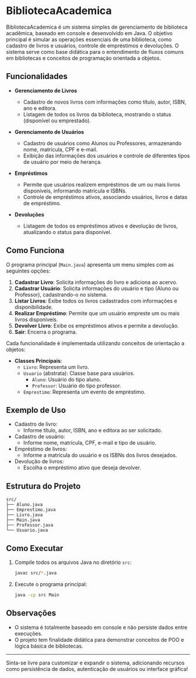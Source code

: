 # BibliotecaAcademica

BibliotecaAcademica é um sistema simples de gerenciamento de biblioteca acadêmica, baseado em console e desenvolvido em Java. O objetivo principal é simular as operações essenciais de uma biblioteca, como cadastro de livros e usuários, controle de empréstimos e devoluções. O sistema serve como base didática para o entendimento de fluxos comuns em bibliotecas e conceitos de programação orientada a objetos.

## Funcionalidades

- **Gerenciamento de Livros**
  - Cadastro de novos livros com informações como título, autor, ISBN, ano e editora.
  - Listagem de todos os livros da biblioteca, mostrando o status (disponível ou emprestado).

- **Gerenciamento de Usuários**
  - Cadastro de usuários como Alunos ou Professores, armazenando nome, matrícula, CPF e e-mail.
  - Exibição das informações dos usuários e controle de diferentes tipos de usuário por meio de herança.

- **Empréstimos**
  - Permite que usuários realizem empréstimos de um ou mais livros disponíveis, informando matrícula e ISBNs.
  - Controle de empréstimos ativos, associando usuários, livros e datas de empréstimo.

- **Devoluções**
  - Listagem de todos os empréstimos ativos e devolução de livros, atualizando o status para disponível.

## Como Funciona

O programa principal (`Main.java`) apresenta um menu simples com as seguintes opções:

1. **Cadastrar Livro**: Solicita informações do livro e adiciona ao acervo.
2. **Cadastrar Usuário**: Solicita informações do usuário e tipo (Aluno ou Professor), cadastrando-o no sistema.
3. **Listar Livros**: Exibe todos os livros cadastrados com informações e disponibilidade.
4. **Realizar Empréstimo**: Permite que um usuário empreste um ou mais livros disponíveis.
5. **Devolver Livro**: Exibe os empréstimos ativos e permite a devolução.
0. **Sair**: Encerra o programa.

Cada funcionalidade é implementada utilizando conceitos de orientação a objetos:

- **Classes Principais**:
  - `Livro`: Representa um livro.
  - `Usuario` (abstrata): Classe base para usuários.
    - `Aluno`: Usuário do tipo aluno.
    - `Professor`: Usuário do tipo professor.
  - `Emprestimo`: Representa um evento de empréstimo.

## Exemplo de Uso

- Cadastro de livro:
  - Informe título, autor, ISBN, ano e editora ao ser solicitado.
- Cadastro de usuário:
  - Informe nome, matrícula, CPF, e-mail e tipo de usuário.
- Empréstimo de livros:
  - Informe a matrícula do usuário e os ISBNs dos livros desejados.
- Devolução de livros:
  - Escolha o empréstimo ativo que deseja devolver.

## Estrutura do Projeto

```
src/
├── Aluno.java
├── Emprestimo.java
├── Livro.java
├── Main.java
├── Professor.java
└── Usuario.java
```

## Como Executar

1. Compile todos os arquivos Java no diretório `src`:
   ```sh
   javac src/*.java
   ```
2. Execute o programa principal:
   ```sh
   java -cp src Main
   ```

## Observações

- O sistema é totalmente baseado em console e não persiste dados entre execuções.
- O projeto tem finalidade didática para demonstrar conceitos de POO e lógica básica de bibliotecas.

---

Sinta-se livre para customizar e expandir o sistema, adicionando recursos como persistência de dados, autenticação de usuários ou interface gráfica!
